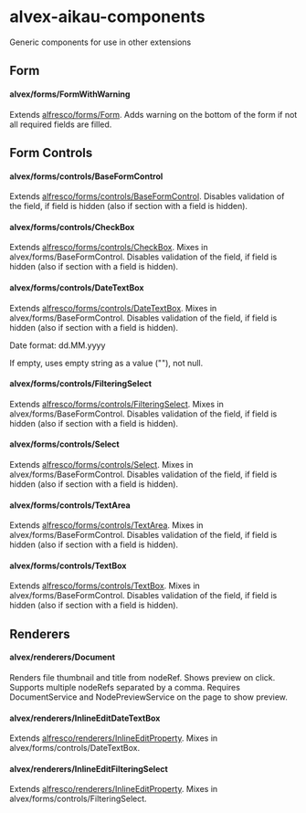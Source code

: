 # alvex-aikau-components
Generic components for use in other extensions

## Form

#### alvex/forms/FormWithWarning

Extends [alfresco/forms/Form](http://dev.alfresco.com/resource/docs/aikau-jsdoc/Form.html).
Adds warning on the bottom of the form if not all required fields are filled.

## Form Controls

#### alvex/forms/controls/BaseFormControl

Extends [alfresco/forms/controls/BaseFormControl](http://dev.alfresco.com/resource/docs/aikau-jsdoc/BaseFormControl.html).
Disables validation of the field, if field is hidden (also if section with a field is hidden).

#### alvex/forms/controls/CheckBox

Extends [alfresco/forms/controls/CheckBox](http://dev.alfresco.com/resource/docs/aikau-jsdoc/CheckBox.html).
Mixes in alvex/forms/BaseFormControl. Disables validation of the field, if field is hidden (also if section with a field is hidden).

#### alvex/forms/controls/DateTextBox

Extends [alfresco/forms/controls/DateTextBox](http://dev.alfresco.com/resource/docs/aikau-jsdoc/DateTextBox.html).
Mixes in alvex/forms/BaseFormControl. Disables validation of the field, if field is hidden (also if section with a field is hidden).

Date format: dd.MM.yyyy

If empty, uses empty string as a value (""), not null.

#### alvex/forms/controls/FilteringSelect

Extends [alfresco/forms/controls/FilteringSelect](http://dev.alfresco.com/resource/docs/aikau-jsdoc/FilteringSelect.html).
Mixes in alvex/forms/BaseFormControl. Disables validation of the field, if field is hidden (also if section with a field is hidden).

#### alvex/forms/controls/Select

Extends [alfresco/forms/controls/Select](http://dev.alfresco.com/resource/docs/aikau-jsdoc/Select.html).
Mixes in alvex/forms/BaseFormControl. Disables validation of the field, if field is hidden (also if section with a field is hidden).

#### alvex/forms/controls/TextArea

Extends [alfresco/forms/controls/TextArea](http://dev.alfresco.com/resource/docs/aikau-jsdoc/TextArea.html).
Mixes in alvex/forms/BaseFormControl. Disables validation of the field, if field is hidden (also if section with a field is hidden).

#### alvex/forms/controls/TextBox

Extends [alfresco/forms/controls/TextBox](http://dev.alfresco.com/resource/docs/aikau-jsdoc/TextBox.html).
Mixes in alvex/forms/BaseFormControl. Disables validation of the field, if field is hidden (also if section with a field is hidden).

## Renderers

#### alvex/renderers/Document

Renders file thumbnail and title from nodeRef. Shows preview on click. Supports multiple nodeRefs separated by a comma.
Requires DocumentService and NodePreviewService on the page to show preview.

#### alvex/renderers/InlineEditDateTextBox

Extends [alfresco/renderers/InlineEditProperty](http://dev.alfresco.com/resource/docs/aikau-jsdoc/InlineEditProperty.html).
Mixes in alvex/forms/controls/DateTextBox.

#### alvex/renderers/InlineEditFilteringSelect

Extends [alfresco/renderers/InlineEditProperty](http://dev.alfresco.com/resource/docs/aikau-jsdoc/InlineEditProperty.html).
Mixes in alvex/forms/controls/FilteringSelect.
